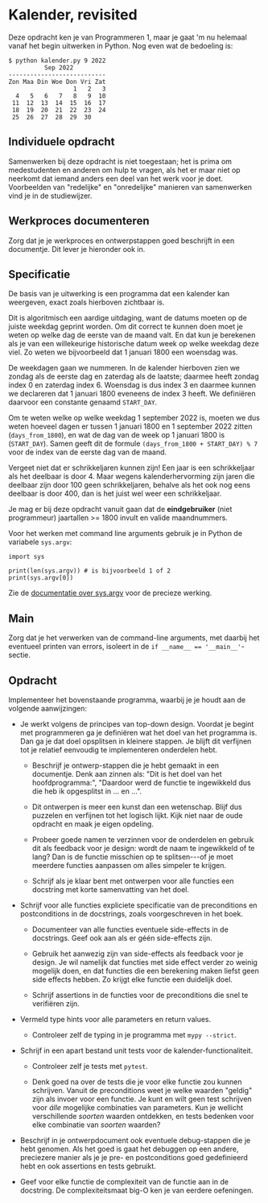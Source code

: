 # Kalender, revisited

Deze opdracht ken je van Programmeren 1, maar je gaat 'm nu helemaal vanaf het begin uitwerken in Python. Nog even wat de bedoeling is:

    $ python kalender.py 9 2022
              Sep 2022
    ---------------------------
    Zon Maa Din Woe Don Vri Zat
                      1   2   3
      4   5   6   7   8   9  10
     11  12  13  14  15  16  17
     18  19  20  21  22  23  24
     25  26  27  28  29  30

## Individuele opdracht

Samenwerken bij deze opdracht is niet toegestaan; het is prima om medestudenten en anderen om hulp te vragen, als het er maar niet op neerkomt dat iemand anders een deel van het werk voor je doet. Voorbeelden van "redelijke" en "onredelijke" manieren van samenwerken vind je in de studiewijzer.

## Werkproces documenteren

Zorg dat je je werkproces en ontwerpstappen goed beschrijft in een documentje. Dit lever je hieronder ook in.

## Specificatie

De basis van je uitwerking is een programma dat een kalender kan weergeven, exact zoals hierboven zichtbaar is.

Dit is algoritmisch een aardige uitdaging, want de datums moeten op de juiste weekdag geprint worden. Om dit correct te kunnen doen moet je weten op welke dag de eerste van de maand valt. En dat kun je berekenen als je van een willekeurige historische datum week op welke weekdag deze viel. Zo weten we bijvoorbeeld dat 1 januari 1800 een woensdag was.

De weekdagen gaan we nummeren. In de kalender hierboven zien we zondag als de eerste dag en zaterdag als de laatste; daarmee heeft zondag index 0 en zaterdag index 6. Woensdag is dus index 3 en daarmee kunnen we declareren dat 1 januari 1800 eveneens de index 3 heeft. We definiëren daarvoor een constante genaamd `START_DAY`.

Om te weten welke op welke weekdag 1 september 2022 is, moeten we dus weten hoeveel dagen er tussen 1 januari 1800 en 1 september 2022 zitten (`days_from_1800`), en
wat de dag van de week op 1 januari 1800 is (`START_DAY`).
Samen geeft dit de formule `(days_from_1800 + START_DAY) % 7` voor de index van de eerste dag van de maand.

Vergeet niet dat er schrikkeljaren kunnen zijn! Een jaar is een schrikkeljaar als het deelbaar is door 4. Maar wegens kalenderhervorming zijn jaren die deelbaar zijn door 100 geen schrikkeljaren, behalve als het ook nog eens deelbaar is door 400, dan is het juist wel weer een schrikkeljaar.

Je mag er bij deze opdracht vanuit gaan dat de **eindgebruiker** (niet programmeur) jaartallen >= 1800 invult en valide maandnummers.

Voor het werken met command line arguments gebruik je in Python de variabele `sys.argv`:

    import sys

    print(len(sys.argv)) # is bijvoorbeeld 1 of 2
    print(sys.argv[0])

Zie de [documentatie over sys.argv](https://docs.python.org/3.10/library/sys.html?highlight=argv#sys.argv) voor de precieze werking.


## Main

Zorg dat je het verwerken van de command-line arguments, met daarbij het eventueel printen van errors, isoleert in de `if __name__ == '__main__'`-sectie.


## Opdracht

Implementeer het bovenstaande programma, waarbij je je houdt aan de volgende aanwijzingen:

- Je werkt volgens de principes van top-down design. Voordat je begint met programmeren ga je definiëren wat het doel van het programma is. Dan ga je dat doel opsplitsen in kleinere stappen. Je blijft dit verfijnen tot je relatief eenvoudig te implementeren onderdelen hebt.

    - Beschrijf je ontwerp-stappen die je hebt gemaakt in een documentje. Denk aan zinnen als: "Dit is het doel van het hoofdprogramma:", "Daardoor werd de functie te ingewikkeld dus die heb ik opgesplitst in ... en ...".

    - Dit ontwerpen is meer een kunst dan een wetenschap. Blijf dus puzzelen en verfijnen tot het logisch lijkt. Kijk niet naar de oude opdracht en maak je eigen opdeling.

    - Probeer goede namen te verzinnen voor de onderdelen en gebruik dit als feedback voor je design: wordt de naam te ingewikkeld of te lang? Dan is de functie misschien op te splitsen---of je moet meerdere functies aanpassen om alles simpeler te krijgen.

    - Schrijf als je klaar bent met ontwerpen voor alle functies een docstring met korte samenvatting van het doel.

- Schrijf voor alle functies expliciete specificatie van de preconditions en postconditions in de docstrings, zoals voorgeschreven in het boek.

    - Documenteer van alle functies eventuele side-effects in de docstrings. Geef ook aan als er géén side-effects zijn.

    - Gebruik het aanwezig zijn van side-effects als feedback voor je design. Je wil namelijk dat functies met side effect verder zo weinig mogelijk doen, en dat functies die een berekening maken liefst geen side effects hebben. Zo krijgt elke functie een duidelijk doel.

    - Schrijf assertions in de functies voor de preconditions die snel te verifiëren zijn.

- Vermeld type hints voor alle parameters en return values.

    - Controleer zelf de typing in je programma met `mypy --strict`.

- Schrijf in een apart bestand unit tests voor de kalender-functionaliteit.

    - Controleer zelf je tests met `pytest`.
    
    - Denk goed na over de tests die je voor elke functie zou kunnen schrijven. Vanuit de preconditions weet je welke waarden "geldig" zijn als invoer voor een functie. Je kunt en wilt geen test schrijven voor *álle* mogelijke combinaties van parameters. Kun je wellicht verschillende *soorten* waarden ontdekken, en tests bedenken voor elke combinatie van *soorten* waarden?

- Beschrijf in je ontwerpdocument ook eventuele debug-stappen die je hebt genomen. Als het goed is gaat het debuggen op een andere, preciezere manier als je je pre- en postconditions goed gedefinieerd hebt en ook assertions en tests gebruikt.

- Geef voor elke functie de complexiteit van de functie aan in de docstring. De complexiteitsmaat big-O ken je van eerdere oefeningen.

